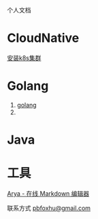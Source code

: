 个人文档

# CloudNative
[安装k8s集群](_posts/k8s_cluster_install.md)

# Golang
1. [golang](_posts/golang.md)
2. 

# Java


# 工具
[Arya - 在线 Markdown 编辑器](_posts/tools/Arya_editor_online.md)

联系方式 pbfoxhu@gmail.com


